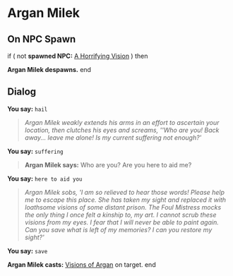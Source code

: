 # Argan Milek


## On NPC Spawn


if ( not **spawned NPC:**  [A Horrifying Vision](/npc/207047) ) then 


**Argan Milek despawns.**
end



## Dialog



**You say:** `hail`



>*Argan Milek weakly extends his arms in an effort to ascertain your location, then clutches his eyes and screams, ''Who are you!  Back away... leave me alone!  Is my current suffering not enough?'*




**You say:** `suffering`



>**Argan Milek says:** Who are you?  Are you here to aid me?




**You say:** `here to aid you`



>*Argan Milek sobs, 'I am so relieved to hear those words!  Please help me to escape this place.  She has taken my sight and replaced it with loathsome visions of some distant prison.  The Foul Mistress mocks the only thing I once felt a kinship to, my art.  I cannot scrub these visions from my eyes.  I fear that I will never be able to paint again.  Can you save what is left of my memories?  I can you restore my sight?'*




**You say:** `save`



**Argan Milek casts:** [Visions of Argan](/spell/1135) on target.
end